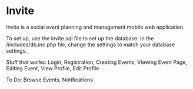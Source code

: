 Invite
======

Invite is a social event planning and management mobile web application.


To set up, use the invite.sql file to set up the database. In the /includes/db.inc.php file, change the settings to match
your database settings.

Stuff that works:
  Login,
  Registration,
  Creating Events,
  Viewing Event Page,
  Editing Event,
  View Profile,
  Edit Profile
  
To Do:
  Browse Events,
  Notifications
